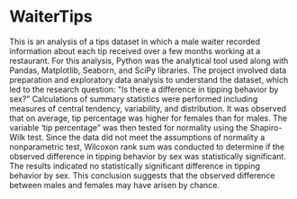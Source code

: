 # WaiterTips
This is an analysis of a tips dataset in which a male waiter recorded information about each tip received over a few months working at a restaurant. For this analysis, Python was the analytical tool used along with Pandas, Matplotlib, Seaborn, and SciPy libraries. The project involved data preparation and exploratory data analysis to understand the dataset, which led to the research question: "Is there a difference in tipping behavior by sex?” Calculations of summary statistics were performed including measures of central tendency, variability, and distribution. It was observed that on average, tip percentage was higher for females than for males. The variable ‘tip percentage” was then tested for normality using the Shapiro-Wilk test. Since the data did not meet the assumptions of normality a nonparametric test, Wilcoxon rank sum was conducted to determine if the observed difference in tipping behavior by sex was statistically significant. The results indicated no statistically significant difference in tipping behavior by sex. This conclusion suggests that the observed difference between males and females may have arisen by chance.
